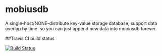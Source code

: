 mobiusdb
========

A single-host/NONE-distribute key-value storage database, support data overlap by time. so you can just append new data into mobiusdb forever.

##Travis CI build status

[![Build Status](https://travis-ci.org/mobiusdb/mobiusdb.png?branch=master)](https://travis-ci.org/mobiusdb/mobiusdb)